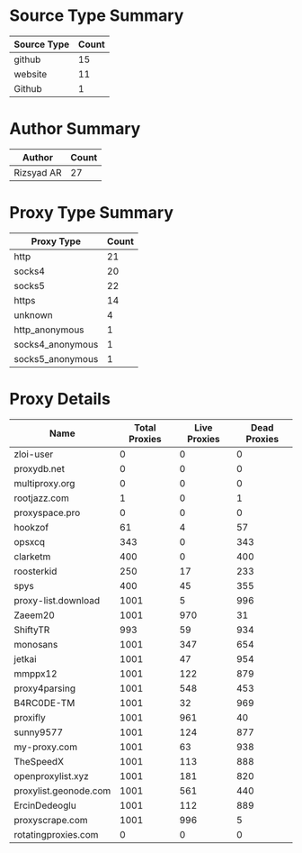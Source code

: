 # Source Type Summary

| Source Type | Count |
|-------------|-------|
| github | 15 |
| website | 11 |
| Github | 1 |


# Author Summary

| Author | Count |
|--------|-------|
| Rizsyad AR | 27 |


# Proxy Type Summary

| Proxy Type | Count |
|------------|-------|
| http | 21 |
| socks4 | 20 |
| socks5 | 22 |
| https | 14 |
| unknown | 4 |
| http_anonymous | 1 |
| socks4_anonymous | 1 |
| socks5_anonymous | 1 |


# Proxy Details

| Name | Total Proxies | Live Proxies | Dead Proxies |
|------|---------------|--------------|---------------|
| zloi-user | 0 | 0 | 0 |
| proxydb.net | 0 | 0 | 0 |
| multiproxy.org | 0 | 0 | 0 |
| rootjazz.com | 1 | 0 | 1 |
| proxyspace.pro | 0 | 0 | 0 |
| hookzof | 61 | 4 | 57 |
| opsxcq | 343 | 0 | 343 |
| clarketm | 400 | 0 | 400 |
| roosterkid | 250 | 17 | 233 |
| spys | 400 | 45 | 355 |
| proxy-list.download | 1001 | 5 | 996 |
| Zaeem20 | 1001 | 970 | 31 |
| ShiftyTR | 993 | 59 | 934 |
| monosans | 1001 | 347 | 654 |
| jetkai | 1001 | 47 | 954 |
| mmppx12 | 1001 | 122 | 879 |
| proxy4parsing | 1001 | 548 | 453 |
| B4RC0DE-TM | 1001 | 32 | 969 |
| proxifly | 1001 | 961 | 40 |
| sunny9577 | 1001 | 124 | 877 |
| my-proxy.com | 1001 | 63 | 938 |
| TheSpeedX | 1001 | 113 | 888 |
| openproxylist.xyz | 1001 | 181 | 820 |
| proxylist.geonode.com | 1001 | 561 | 440 |
| ErcinDedeoglu | 1001 | 112 | 889 |
| proxyscrape.com | 1001 | 996 | 5 |
| rotatingproxies.com | 0 | 0 | 0 |
